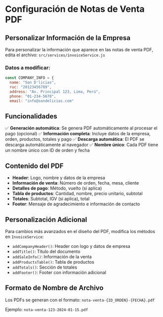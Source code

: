 # Configuración de Notas de Venta PDF

## Personalizar Información de la Empresa

Para personalizar la información que aparece en las notas de venta PDF, edita el archivo:
`src/services/invoiceService.js`

### Datos a modificar:

```javascript
const COMPANY_INFO = {
  name: "Son D'licias",                   
  ruc: "20123456789",                      
  address: "Av. Principal 123, Lima, Perú", 
  phone: "01-234-5678",                    
  email: "info@sondelicias.com"           
```

## Funcionalidades

✅ **Generación automática**: Se genera PDF automáticamente al procesar el pago (opcional)
✅ **Información completa**: Incluye datos de la empresa, orden, productos, totales y pago
✅ **Descarga automática**: El PDF se descarga automáticamente al navegador
✅ **Nombre único**: Cada PDF tiene un nombre único con ID de orden y fecha

## Contenido del PDF

- **Header**: Logo, nombre y datos de la empresa
- **Información de venta**: Número de orden, fecha, mesa, cliente
- **Detalles de pago**: Método, vuelto (si aplica)
- **Tabla de productos**: Cantidad, nombre, precio unitario, subtotal
- **Totales**: Subtotal, IGV (si aplica), total
- **Footer**: Mensaje de agradecimiento e información de contacto

## Personalización Adicional

Para cambios más avanzados en el diseño del PDF, modifica los métodos en `InvoiceService`:

- `addCompanyHeader()`: Header con logo y datos de empresa
- `addTitle()`: Título del documento
- `addSaleInfo()`: Información de la venta
- `addProductsTable()`: Tabla de productos
- `addTotals()`: Sección de totales
- `addFooter()`: Footer con información adicional

## Formato de Nombre de Archivo

Los PDFs se generan con el formato:
`nota-venta-{ID_ORDEN}-{FECHA}.pdf`

Ejemplo: `nota-venta-123-2024-01-15.pdf`